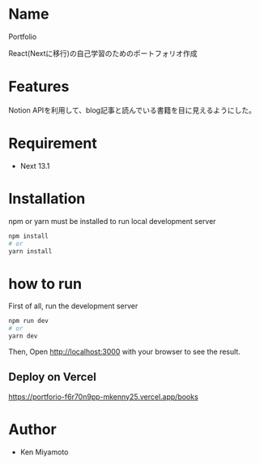 # Name

Portfolio
 
React(Nextに移行)の自己学習のためのポートフォリオ作成
 
# Features
 
Notion APIを利用して、blog記事と読んでいる書籍を目に見えるようにした。
 
# Requirement
 
* Next 13.1
 
# Installation
 
npm or yarn must be installed to run local development server
 
```bash
npm install
# or
yarn install
```
 
# how to run

First of all, run the development server
```bash
npm run dev
# or
yarn dev
```
Then,
Open [http://localhost:3000](http://localhost:3000) with your browser to see the result.

## Deploy on Vercel

https://portforio-f6r70n9pp-mkenny25.vercel.app/books

 
# Author
 
* Ken Miyamoto
